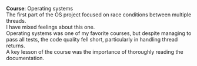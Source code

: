 **Course**: Operating systems\
The first part of the OS project focused on race conditions between multiple threads.\
I have mixed feelings about this one.\
Operating systems was one of my favorite courses, but despite managing to pass all tests, the code quality fell short, particularly in handling thread returns.\
A key lesson of the course was the importance of thoroughly reading the documentation.
